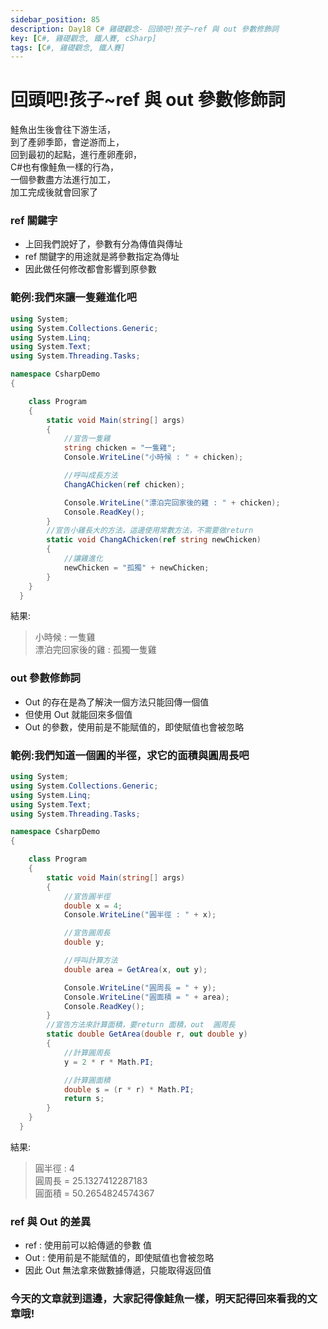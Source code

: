 ```yaml
---
sidebar_position: 85
description: Day18 C# 雞礎觀念- 回頭吧!孩子~ref 與 out 參數修飾詞
key: [C#, 雞礎觀念, 鐵人賽, cSharp]
tags: [C#, 雞礎觀念, 鐵人賽]
---
```


# 回頭吧!孩子~ref 與 out 參數修飾詞
鮭魚出生後會往下游生活，<br/>
到了產卵季節，會逆游而上，<br/>
回到最初的起點，進行產卵產卵，<br/>
C#也有像鮭魚一樣的行為，<br/>
一個參數盡方法進行加工，<br/>
加工完成後就會回家了

### ref 關鍵字

- 上回我們說好了，參數有分為傳值與傳址
- ref 關鍵字的用途就是將參數指定為傳址
- 因此做任何修改都會影響到原參數

### 範例:我們來讓一隻雞進化吧

```csharp
using System;
using System.Collections.Generic;
using System.Linq;
using System.Text;
using System.Threading.Tasks;

namespace CsharpDemo
{

    class Program
    {
        static void Main(string[] args)
        {
            //宣告一隻雞
            string chicken = "一隻雞";
            Console.WriteLine("小時候 : " + chicken);

            //呼叫成長方法
            ChangAChicken(ref chicken);

            Console.WriteLine("漂泊完回家後的雞 : " + chicken);
            Console.ReadKey();
        }
        //宣告小雞長大的方法，這邊使用常數方法，不需要做return
        static void ChangAChicken(ref string newChicken)
        {
            //讓雞進化
            newChicken = "孤獨" + newChicken;
        }
    }
  }
```

結果:

> 小時候 : 一隻雞<br/>
> 漂泊完回家後的雞 : 孤獨一隻雞

### out 參數修飾詞

- Out 的存在是為了解決一個方法只能回傳一個值
- 但使用 Out 就能回來多個值
- Out 的參數，使用前是不能賦值的，即使賦值也會被忽略

### 範例:我們知道一個圓的半徑，求它的面積與圓周長吧

```csharp
using System;
using System.Collections.Generic;
using System.Linq;
using System.Text;
using System.Threading.Tasks;

namespace CsharpDemo
{

    class Program
    {
        static void Main(string[] args)
        {
            //宣告圓半徑
            double x = 4;
            Console.WriteLine("圓半徑 : " + x);

            //宣告圓周長
            double y;

            //呼叫計算方法
            double area = GetArea(x, out y);

            Console.WriteLine("圓周長 = " + y);
            Console.WriteLine("圓面積 = " + area);
            Console.ReadKey();
        }
        //宣告方法來計算面積，要return 面積，out  圓周長
        static double GetArea(double r, out double y)
        {
            //計算圓周長
            y = 2 * r * Math.PI;

            //計算圓面積
            double s = (r * r) * Math.PI;
            return s;
        }
    }
  }
```

結果:

> 圓半徑 : 4<br/>
> 圓周長 = 25.1327412287183<br/>
> 圓面積 = 50.2654824574367

### ref 與 Out 的差異

- ref : 使用前可以給傳遞的參數 值
- Out : 使用前是不能賦值的，即使賦值也會被忽略
- 因此 Out 無法拿來做數據傳遞，只能取得返回值

### 今天的文章就到這邊，大家記得像鮭魚一樣，明天記得回來看我的文章哦!
